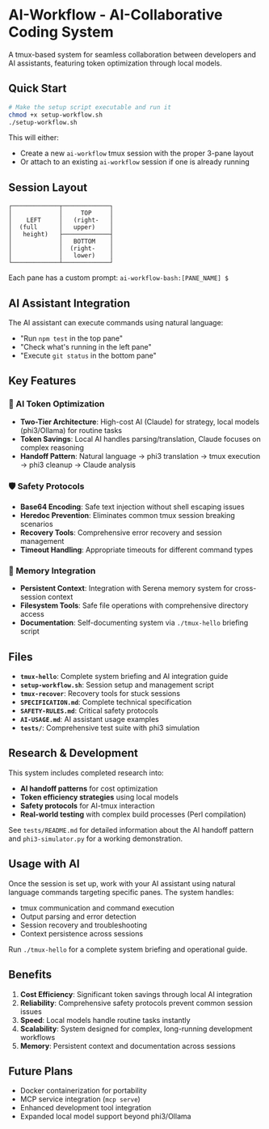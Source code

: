# AI-Workflow - AI-Collaborative Coding System

A tmux-based system for seamless collaboration between developers and AI assistants, featuring token optimization through local models.

## Quick Start

```bash
# Make the setup script executable and run it
chmod +x setup-workflow.sh
./setup-workflow.sh
```

This will either:
- Create a new `ai-workflow` tmux session with the proper 3-pane layout
- Or attach to an existing `ai-workflow` session if one is already running

## Session Layout

```
┌─────────────┬─────────────┐
│             │     TOP     │
│    LEFT     │   (right-   │
│  (full      │   upper)    │
│   height)   ├─────────────┤
│             │   BOTTOM    │
│             │  (right-    │
│             │   lower)    │
└─────────────┴─────────────┘
```

Each pane has a custom prompt: `ai-workflow-bash:[PANE_NAME] $ `

## AI Assistant Integration

The AI assistant can execute commands using natural language:
- "Run `npm test` in the top pane"
- "Check what's running in the left pane"  
- "Execute `git status` in the bottom pane"

## Key Features

### 🤖 AI Token Optimization
- **Two-Tier Architecture**: High-cost AI (Claude) for strategy, local models (phi3/Ollama) for routine tasks
- **Token Savings**: Local AI handles parsing/translation, Claude focuses on complex reasoning
- **Handoff Pattern**: Natural language → phi3 translation → tmux execution → phi3 cleanup → Claude analysis

### 🛡️ Safety Protocols
- **Base64 Encoding**: Safe text injection without shell escaping issues
- **Heredoc Prevention**: Eliminates common tmux session breaking scenarios
- **Recovery Tools**: Comprehensive error recovery and session management
- **Timeout Handling**: Appropriate timeouts for different command types

### 🧠 Memory Integration
- **Persistent Context**: Integration with Serena memory system for cross-session context
- **Filesystem Tools**: Safe file operations with comprehensive directory access
- **Documentation**: Self-documenting system via `./tmux-hello` briefing script

## Files

- **`tmux-hello`**: Complete system briefing and AI integration guide
- **`setup-workflow.sh`**: Session setup and management script
- **`tmux-recover`**: Recovery tools for stuck sessions
- **`SPECIFICATION.md`**: Complete technical specification
- **`SAFETY-RULES.md`**: Critical safety protocols
- **`AI-USAGE.md`**: AI assistant usage examples
- **`tests/`**: Comprehensive test suite with phi3 simulation

## Research & Development

This system includes completed research into:
- **AI handoff patterns** for cost optimization
- **Token efficiency strategies** using local models
- **Safety protocols** for AI-tmux interaction
- **Real-world testing** with complex build processes (Perl compilation)

See `tests/README.md` for detailed information about the AI handoff pattern and `phi3-simulator.py` for a working demonstration.

## Usage with AI

Once the session is set up, work with your AI assistant using natural language commands targeting specific panes. The system handles:
- tmux communication and command execution
- Output parsing and error detection  
- Session recovery and troubleshooting
- Context persistence across sessions

Run `./tmux-hello` for a complete system briefing and operational guide.

## Benefits

1. **Cost Efficiency**: Significant token savings through local AI integration
2. **Reliability**: Comprehensive safety protocols prevent common session issues
3. **Speed**: Local models handle routine tasks instantly
4. **Scalability**: System designed for complex, long-running development workflows
5. **Memory**: Persistent context and documentation across sessions

## Future Plans

- Docker containerization for portability
- MCP service integration (`mcp serve`)
- Enhanced development tool integration
- Expanded local model support beyond phi3/Ollama
